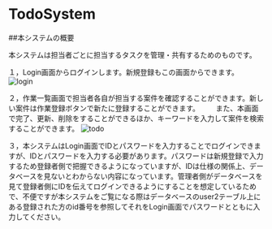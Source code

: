 # TodoSystem

##本システムの概要

本システムは担当者ごとに担当するタスクを管理・共有するためのものです。

１，Login画面からログインします。新規登録もこの画面からできます。
![login](https://user-images.githubusercontent.com/87798825/127274204-6c70e90b-3a01-40f0-bd89-46a6b8daab00.jpg)

２，作業一覧画面で担当者各自が担当する案件を確認することができます。新しい案件は作業登録ボタンで新たに登録することができます。
　　また、本画面で完了、更新、削除をすることができるほか、キーワードを入力して案件を検索することができます。
![todo](https://user-images.githubusercontent.com/87798825/127273656-f0d36bdf-4756-47f8-9ed6-59762251ab6e.jpg)

３，本システムはLogin画面でIDとパスワードを入力することでログインできますが、IDとパスワードを入力する必要があります。パスワードは新規登録で入力するため登録者側で把握できるようになっていますが、IDは仕様の関係上、データベースを見ないとわからない内容になっています。管理者側がデータベースを見て登録者側にIDを伝えてログインできるようにすることを想定しているためで、不便ですが本システムをご覧になる際はデータベースのuser2テーブル上にある登録された方のid番号を参照してそれをLogin画面でパスワードとともに入力してください。
